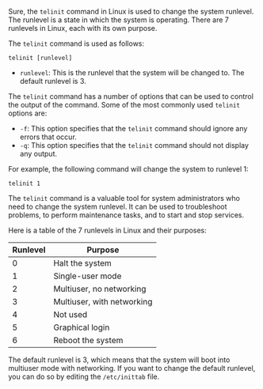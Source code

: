 Sure, the `telinit` command in Linux is used to change the system runlevel. The runlevel is a state in which the system is operating. There are 7 runlevels in Linux, each with its own purpose.

The `telinit` command is used as follows:

```
telinit [runlevel]
```

* `runlevel`: This is the runlevel that the system will be changed to. The default runlevel is 3.

The `telinit` command has a number of options that can be used to control the output of the command. Some of the most commonly used `telinit` options are:

* `-f`: This option specifies that the `telinit` command should ignore any errors that occur.
* `-q`: This option specifies that the `telinit` command should not display any output.

For example, the following command will change the system to runlevel 1:

```
telinit 1
```

The `telinit` command is a valuable tool for system administrators who need to change the system runlevel. It can be used to troubleshoot problems, to perform maintenance tasks, and to start and stop services.

Here is a table of the 7 runlevels in Linux and their purposes:

| Runlevel | Purpose |
|---|---|
| 0 | Halt the system |
| 1 | Single-user mode |
| 2 | Multiuser, no networking |
| 3 | Multiuser, with networking |
| 4 | Not used |
| 5 | Graphical login |
| 6 | Reboot the system |

The default runlevel is 3, which means that the system will boot into multiuser mode with networking. If you want to change the default runlevel, you can do so by editing the `/etc/inittab` file.
